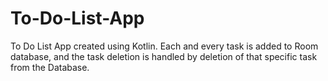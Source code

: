 # To-Do-List-App
To Do List App created using Kotlin. Each and every task is added to Room database, and the task deletion is handled by deletion of that specific task from the Database.
